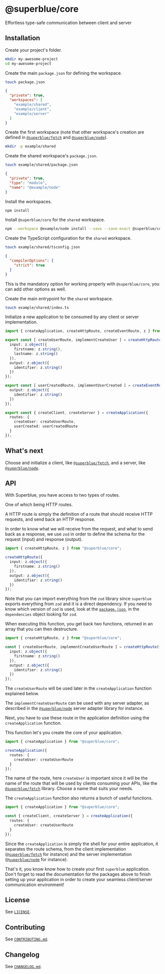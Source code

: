 # @superblue/core

Effortless type-safe communication between client and server

## Installation

Create your project's folder.

```bash
mkdir my-awesome-project
cd my-awesome-project
```

Create the main `package.json` for defining the workspace.

```bash
touch package.json
```

```json
{
  "private": true,
  "workspaces": [
    "example/shared",
    "example/client",
    "example/server"
  ]
}
```

Create the first workspace (note that other workspace's creation are defined in [`@superblue/fetch`](../fetch) and [`@superblue/node`](../node)).

```bash
mkdir -p example/shared
```

Create the shared workspace's `package.json`.

``` bash
touch example/shared/package.json
```

```json
{
  "private": true,
  "type": "module",
  "name": "@example/node"
}
```

Install the workspaces.

```bash
npm install
```

Install `@superblue/core` for the `shared` workspace.

```bash
npm --workspace @example/node install --save --save-exact @superblue/core
```

Create the TypeScript configuration for the `shared` workspace.

```bash
touch example/shared/tsconfig.json
```

```json
{
  "compilerOptions": {
    "strict": true
  }
}
```

This is the mandatory option for working properly with `@superblue/core`, you can add other options as well.

Create the main entrypoint for the `shared` workspace.

```bash
touch example/shared/index.ts
```

Initialize a new application to be consumed by any client or server implementation.

```ts
import { createApplication, createHttpRoute, createEventRoute, z } from "@superblue/core";

export const [ createUserRoute, implementCreateUser ] = createHttpRoute({
  input: z.object({
    firstname: z.string(),
    lastname: z.string()
  }),
  output: z.object({
    identifier: z.string()
  })
});

export const [ userCreatedRoute, implementUserCreated ] = createEventRoute({
  output: z.object({
    identifier: z.string()
  })
});

export const { createClient, createServer } = createApplication({
  routes: {
    createUser: createUserRoute,
    userCreated: userCreatedRoute
  }
});
```

## What's next

Choose and initialize a client, like [`@superblue/fetch`](../fetch), and a server, like [`@superblue/node`](../node).

## API

With Superblue, you have access to two types of routes.

One of which being HTTP routes.

A HTTP route is simply the definition of a route that should receive HTTP requests, and send back an HTTP response.

In order to know what we will receive from the request, and what to send back as a response, we use `zod` in order to define the schema for the request (input) and response (output).

```typescript
import { createHttpRoute, z } from "@superblue/core";

createHttpRoute({
  input: z.object({
    firstname: z.string()
  }),
  output: z.object({
    identifier: z.string()
  })
});
```

Note that you can import everything from the `zod` library since `superblue` exports everything from `zod` and it is a direct dependency. If you need to know which version of `zod` is used, look at the [`package.json`](./package.json), in the `dependencies` object looking for `zod`.

When executing this function, you get back two functions, returned in an array that you can then destructure.

```typescript
import { createHttpRoute, z } from "@superblue/core";

const [ createUserRoute, implementCreateUserRoute ] = createHttpRoute({
  input: z.object({
    firstname: z.string()
  }),
  output: z.object({
    identifier: z.string()
  })
});
```

The `createUserRoute` will be used later in the `createApplication` function explained below.

The `implementCreateUserRoute` can be used with any server adapter, as described in the [`@superblue/node`](../node) server adapter library for instance.

Next, you have to use these route in the application definition using the `createApplication` function.

This function let's you create the core of your application.

```typescript
import { createApplication } from "@superblue/core";

createApplication({
  routes: {
    createUser: createUserRoute
  }
});
```

The name of the route, here `createUser` is important since it will be the name of the route that will be used by clients consuming your APIs, like the [`@superblue/fetch`](../fetch) library. Choose a name that suits your needs.

The `createApplication` function also returns a bunch of useful functions.

```typescript
import { createApplication } from "@superblue/core";

const { createClient, createServer } = createApplication({
  routes: {
    createUser: createUserRoute
  }
});
```

Since the `createApplication` is simply the shell for your entire application, it separates the route schema, from the client implementation ([`@superblue/fetch`](../fetch) for instance) and the server implementation ([`@superblue/node`](../node) for instance).

That's it, you know know how to create your first `superblue` application. Don't forget to read the documentation for the packages above to finish setting up your application in order to create your seamless client/server communication environment!

## License

See [`LICENSE`](./LICENSE).

## Contributing

See [`CONTRIBUTING.md`](./CONTRIBUTING.md).

## Changelog

See [`CHANGELOG.md`](./CHANGELOG.md).